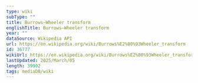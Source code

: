 ```yaml
---
type: wiki
subType: ""
title: Burrows–Wheeler transform
englishTitle: Burrows–Wheeler transform
year: ""
dataSource: Wikipedia API
url: https://en.wikipedia.org/wiki/Burrows%E2%80%93Wheeler_transform
id: 36777
wikiUrl: https://en.wikipedia.org/wiki/Burrows%E2%80%93Wheeler_transform
lastUpdated: 2025/March/05
length: 39902
tags: mediaDB/wiki
---
```

